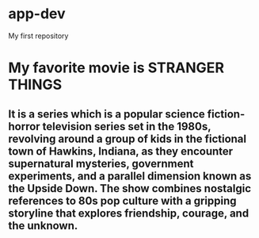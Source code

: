 # app-dev
My first repository
# My favorite movie is STRANGER THINGS
## It is a series which is a popular science fiction-horror television series set in the 1980s, revolving around a group of kids in the fictional town of Hawkins, Indiana, as they encounter supernatural mysteries, government experiments, and a parallel dimension known as the Upside Down. The show combines nostalgic references to 80s pop culture with a gripping storyline that explores friendship, courage, and the unknown.
